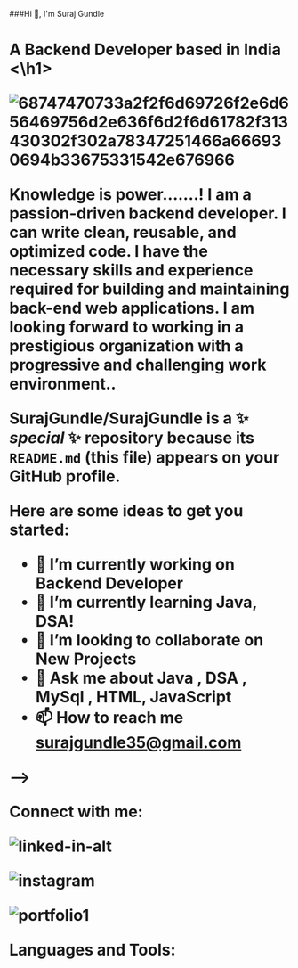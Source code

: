 ###Hi 👋, I'm Suraj Gundle

<h1> A Backend Developer based in India <\h1>


![68747470733a2f2f6d69726f2e6d656469756d2e636f6d2f6d61782f313430302f302a78347251466a666930694b33675331542e676966](https://user-images.githubusercontent.com/103949801/204314442-f5213187-59c2-4f13-94ee-85753f6fd88e.gif)


Knowledge is power.......!
I am a passion-driven backend developer. I can write clean, reusable, and optimized code. I have the necessary skills and experience required for building and maintaining back-end web applications. I am looking forward to working in a prestigious organization with a progressive and challenging work environment..



**SurajGundle/SurajGundle** is a ✨ _special_ ✨ repository because its `README.md` (this file) appears on your GitHub profile.

Here are some ideas to get you started:

- 🔭  I’m currently working on Backend Developer
- 🌱 I’m currently learning Java, DSA!
- 👯 I’m looking to collaborate on New Projects
- 💬 Ask me about Java , DSA , MySql , HTML, JavaScript
- 📫 How to reach me  surajgundle35@gmail.com

-->

Connect with me:


![linked-in-alt](https://user-images.githubusercontent.com/103949801/204316515-128f7ab8-0680-4a99-96df-b2ff8bb66c50.svg)

![instagram](https://user-images.githubusercontent.com/103949801/204316533-ac701154-9b44-44bc-bac6-ae46dca9b52a.svg)

![portfolio1](https://user-images.githubusercontent.com/103949801/204316546-0d3d29b8-27ab-46c9-876d-8ca1f4d8ee24.png)


Languages and Tools:


